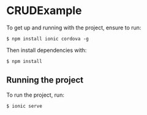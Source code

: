 # CRUDExample

To get up and running with the project, ensure to run:

```
$ npm install ionic cordova -g
```

Then install dependencies with:

```
$ npm install
```

## Running the project

To run the project, run:

```
$ ionic serve
```
